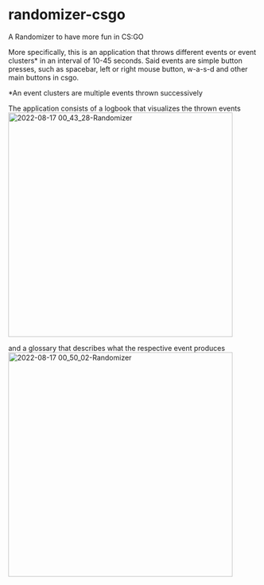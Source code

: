 # randomizer-csgo
A Randomizer to have more fun in CS:GO

More specifically, this is an application that throws different events or event clusters* in an interval of 10-45 seconds.
Said events are simple button presses, such as spacebar, left or right mouse button, w-a-s-d and other main buttons in csgo.

*An event clusters are multiple events thrown successively

The application consists of a logbook that visualizes the thrown events
<img width="451" alt="2022-08-17 00_43_28-Randomizer" src="https://user-images.githubusercontent.com/50031457/184998927-fed07605-5aa0-4f83-8edf-7d3676d8b22d.png">

and a glossary that describes what the respective event produces
<img width="451" alt="2022-08-17 00_50_02-Randomizer" src="https://user-images.githubusercontent.com/50031457/184999009-93dad35b-ebfe-4e26-8cfd-9c11568c5ce6.png">
